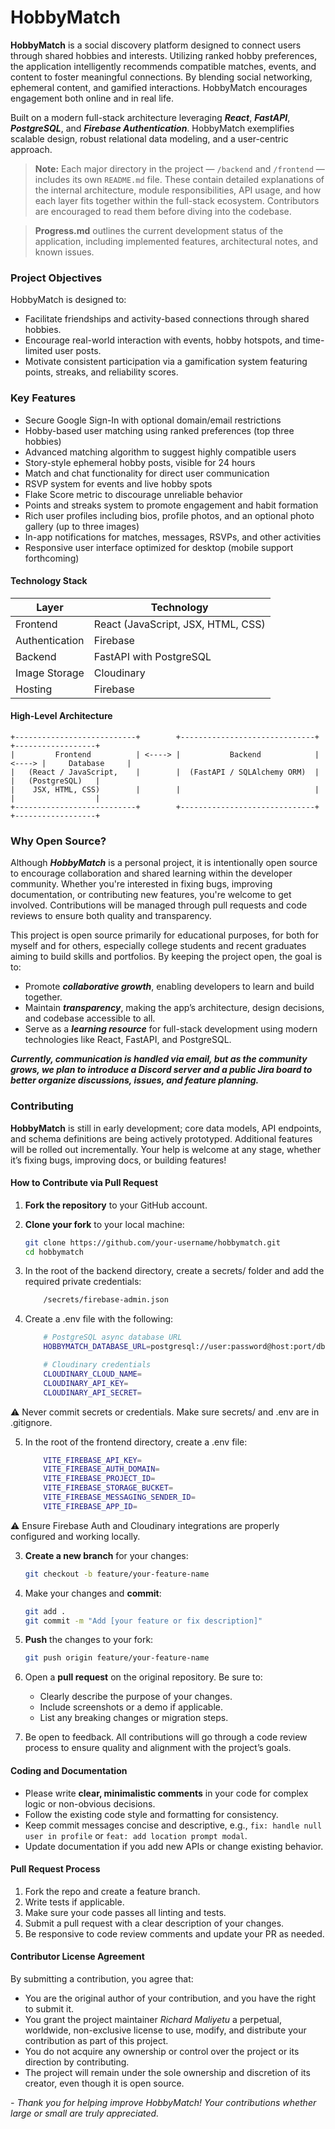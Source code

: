 # HobbyMatch

**HobbyMatch** is a social discovery platform designed to connect users through shared hobbies and interests. Utilizing ranked hobby preferences, the application intelligently recommends compatible matches, events, and content to foster meaningful connections. By blending social networking, ephemeral content, and gamified interactions. HobbyMatch encourages engagement both online and in real life.

Built on a modern full-stack architecture leveraging ***React***, ***FastAPI***, ***PostgreSQL***, and ***Firebase Authentication***. HobbyMatch exemplifies scalable design, robust relational data modeling, and a user-centric approach.

> **Note:** Each major directory in the project — `/backend` and `/frontend` — includes its own `README.md` file. These contain detailed explanations of the internal architecture, module responsibilities, API usage, and how each layer fits together within the full-stack ecosystem. Contributors are encouraged to read them before diving into the codebase.

> **Progress.md** outlines the current development status of the application, including implemented features, architectural notes, and known issues.

### Project Objectives

HobbyMatch is designed to:

- Facilitate friendships and activity-based connections through shared hobbies.
- Encourage real-world interaction with events, hobby hotspots, and time-limited user posts.
- Motivate consistent participation via a gamification system featuring points, streaks, and reliability scores.

### Key Features

- Secure Google Sign-In with optional domain/email restrictions
- Hobby-based user matching using ranked preferences (top three hobbies)
- Advanced matching algorithm to suggest highly compatible users
- Story-style ephemeral hobby posts, visible for 24 hours
- Match and chat functionality for direct user communication
- RSVP system for events and live hobby spots
- Flake Score metric to discourage unreliable behavior
- Points and streaks system to promote engagement and habit formation
- Rich user profiles including bios, profile photos, and an optional photo gallery (up to three images)
- In-app notifications for matches, messages, RSVPs, and other activities
- Responsive user interface optimized for desktop (mobile support forthcoming)

#### Technology Stack

| Layer          | Technology                          |
| -------------- | --------------------------------- |
| Frontend       | React (JavaScript, JSX, HTML, CSS)|
| Authentication | Firebase                          |
| Backend        | FastAPI with PostgreSQL           |
| Image Storage  | Cloudinary                       |
| Hosting        | Firebase                         |

#### High-Level Architecture

```plaintext
+---------------------------+        +------------------------------+        +------------------+
|         Frontend          | <----> |           Backend            | <----> |     Database     |
|   (React / JavaScript,    |        |  (FastAPI / SQLAlchemy ORM)  |        |   (PostgreSQL)   |
|    JSX, HTML, CSS)        |        |                              |        |                  |
+---------------------------+        +------------------------------+        +------------------+
```

### Why Open Source?

Although ***HobbyMatch*** is a personal project, it is intentionally open source to encourage collaboration and shared learning within the developer community. Whether you're interested in fixing bugs, improving documentation, or contributing new features, you're welcome to get involved. Contributions will be managed through pull requests and code reviews to ensure both quality and transparency.

This project is open source primarily for educational purposes, for both for myself and for others, especially college students and recent graduates aiming to build skills and portfolios. By keeping the project open, the goal is to:
- Promote ***collaborative growth***, enabling developers to learn and build together.
- Maintain ***transparency***, making the app’s architecture, design decisions, and codebase accessible to all.
- Serve as a ***learning resource*** for full-stack development using modern technologies like React, FastAPI, and PostgreSQL.

***Currently, communication is handled via email, but as the community grows, we plan to introduce a Discord server and a public Jira board to better organize discussions, issues, and feature planning.***

### Contributing

**HobbyMatch** is still in early development; core data models, API endpoints, and schema definitions are being actively prototyped. Additional features will be rolled out incrementally. Your help is welcome at any stage, whether it’s fixing bugs, improving docs, or building features!

#### How to Contribute via Pull Request

1. **Fork the repository** to your GitHub account.

2. **Clone your fork** to your local machine:
   ```bash
   git clone https://github.com/your-username/hobbymatch.git
   cd hobbymatch
   ```

3. In the root of the backend directory, create a secrets/ folder and add the required private credentials:
    ```bash
        /secrets/firebase-admin.json
    ```

4. Create a .env file with the following:
    ```bash
        # PostgreSQL async database URL
        HOBBYMATCH_DATABASE_URL=postgresql://user:password@host:port/dbname

        # Cloudinary credentials
        CLOUDINARY_CLOUD_NAME=
        CLOUDINARY_API_KEY=
        CLOUDINARY_API_SECRET=
    ```
⚠️ Never commit secrets or credentials. Make sure secrets/ and .env are in .gitignore.


5. In the root of the frontend directory, create a .env file:
    ```bash
        VITE_FIREBASE_API_KEY=
        VITE_FIREBASE_AUTH_DOMAIN=
        VITE_FIREBASE_PROJECT_ID=
        VITE_FIREBASE_STORAGE_BUCKET=
        VITE_FIREBASE_MESSAGING_SENDER_ID=
        VITE_FIREBASE_APP_ID=
    ```
⚠️ Ensure Firebase Auth and Cloudinary integrations are properly configured and working locally.

3. **Create a new branch** for your changes:
   ```bash
   git checkout -b feature/your-feature-name
   ```
4. Make your changes and **commit**:
   ```bash
   git add .
   git commit -m "Add [your feature or fix description]"
   ```
5. **Push** the changes to your fork:
   ```bash
   git push origin feature/your-feature-name
   ```
6. Open a **pull request** on the original repository. Be sure to:
    - Clearly describe the purpose of your changes.
    - Include screenshots or a demo if applicable.
    - List any breaking changes or migration steps.

7. Be open to feedback. All contributions will go through a code review process to ensure quality and alignment with the project’s goals.

#### Coding and Documentation

- Please write **clear, minimalistic comments** in your code for complex logic or non-obvious decisions.
- Follow the existing code style and formatting for consistency.
- Keep commit messages concise and descriptive, e.g., `fix: handle null user in profile` or `feat: add location prompt modal`.
- Update documentation if you add new APIs or change existing behavior.

#### Pull Request Process

1. Fork the repo and create a feature branch.
2. Write tests if applicable.
3. Make sure your code passes all linting and tests.
4. Submit a pull request with a clear description of your changes.
5. Be responsive to code review comments and update your PR as needed.


#### Contributor License Agreement

By submitting a contribution, you agree that:

- You are the original author of your contribution, and you have the right to submit it.
- You grant the project maintainer *Richard Maliyetu* a perpetual, worldwide, non-exclusive license to use, modify, and distribute your contribution as part of this project.
- You do not acquire any ownership or control over the project or its direction by contributing.
- The project will remain under the sole ownership and discretion of its creator, even though it is open source.

*- Thank you for helping improve HobbyMatch! Your contributions whether large or small are truly appreciated.*